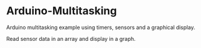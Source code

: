 # Arduino-Multitasking
Arduino multitasking example using timers, sensors and a graphical display.

Read sensor data in an array and display in a graph.
